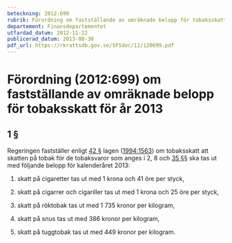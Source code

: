 ```yaml
---
beteckning: 2012:699
rubrik: Förordning om fastställande av omräknade belopp för tobaksskatt för år 2013
departement: Finansdepartementet
utfardad_datum: 2012-11-22
publicerad_datum: 2013-08-30
pdf_url: https://rkrattsdb.gov.se/SFSdoc/12/120699.pdf
---
```


# Förordning (2012:699) om fastställande av omräknade belopp för tobaksskatt för år 2013

## 1 §

Regeringen fastställer enligt [42 §](#42) lagen ([1994:1563](https://selex.se/eli/sfs/1994/1563)) om tobaksskatt att skatten på tobak för de tobaksvaror som anges i 2, 8 och [35 §](#35)§ ska tas ut med följande belopp för kalenderåret 2013:

1. skatt på cigaretter tas ut med 1 krona och 41 öre per styck,

2. skatt på cigarrer och cigariller tas ut med 1 krona och 25 öre per styck,

3. skatt på röktobak tas ut med 1 735 kronor per kilogram,

4. skatt på snus tas ut med 386 kronor per kilogram,

5. skatt på tuggtobak tas ut med 449 kronor per kilogram.